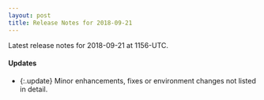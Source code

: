 ```yaml
---
layout: post
title: Release Notes for 2018-09-21
---
```


Latest release notes for 2018-09-21 at 1156-UTC.

<div class='updates' markdown='1'>

#### Updates

- {:.update} Minor enhancements, fixes or environment changes not listed in detail.

</div>



